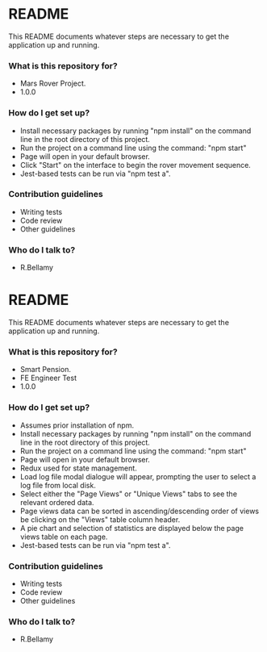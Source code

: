 # README #

This README documents whatever steps are necessary to get the application up and running.

### What is this repository for? ###

* Mars Rover Project.
* 1.0.0

### How do I get set up? ###

* Install necessary packages by running "npm install"
  on the command line in the root directory of this project.
* Run the project on a command line using the command: "npm start"
* Page will open in your default browser.
* Click "Start" on the interface to begin the rover movement sequence.
* Jest-based tests can be run via "npm test a".

### Contribution guidelines ###

* Writing tests
* Code review
* Other guidelines

### Who do I talk to? ###

* R.Bellamy
# README #

This README documents whatever steps are necessary to get the application up and running.

### What is this repository for? ###

* Smart Pension.
* FE Engineer Test
* 1.0.0

### How do I get set up? ###

* Assumes prior installation of npm.
* Install necessary packages by running "npm install"
  on the command line in the root directory of this project.
* Run the project on a command line using the command: "npm start"
* Page will open in your default browser.
* Redux used for state management.
* Load log file modal dialogue will appear, prompting the user to select a log file from local disk.
* Select either the "Page Views" or "Unique Views" tabs to see the relevant ordered data.
* Page views data can be sorted in ascending/descending order of views be clicking on the "Views" table column header.
* A pie chart and selection of statistics are displayed below the page views table on each page.
* Jest-based tests can be run via "npm test a".

### Contribution guidelines ###

* Writing tests
* Code review
* Other guidelines

### Who do I talk to? ###

* R.Bellamy
